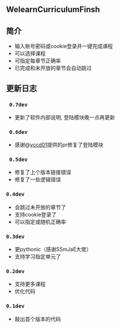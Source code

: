 ## **WelearnCurriculumFinsh**

## 简介
* 输入账号密码或cookie登录并一键完成课程
* 可以选择课程
* 可指定每章节正确率
* 已完成和未开放的章节会自动跳过

## 更新日志

### ` 0.7dev`
* 更新了软件内部说明, 登陆模块晚一点再更新

### ` 0.6dev`
* 感谢@[yccd01](https://gitee.com/yccd01)提供的pr修复了登陆模块 

### ` 0.5dev` 

* 修复了上个版本链接错误
* 修复了一些逻辑错误

### `0.4dev`
* 会跳过未开放的章节了
* 支持cookie登录了
* 可以指定或随机正确率

### `0.3dev`
* 更pythonic（感谢SSmJaE大佬）
* 支持学习指定单元了

### `0.2dev`
* 支持更多课程
* 优化代码

### `0.1dev`
* 敲出首个版本的代码
